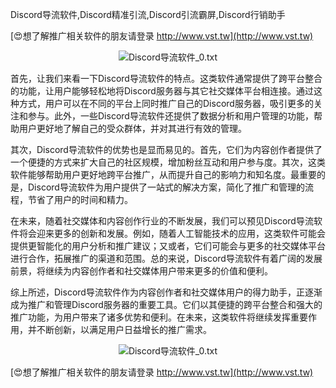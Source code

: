 Discord导流软件,Discord精准引流,Discord引流霸屏,Discord行销助手

[😍想了解推广相关软件的朋友请登录 http://www.vst.tw](http://www.vst.tw)

 <center><img src="https://vst.tw/MP4/tuiguang/png/8.png" alt="Discord导流软件_0.txt"></center>

首先，让我们来看一下Discord导流软件的特点。这类软件通常提供了跨平台整合的功能，让用户能够轻松地将Discord服务器与其它社交媒体平台相连接。通过这种方式，用户可以在不同的平台上同时推广自己的Discord服务器，吸引更多的关注和参与。此外，一些Discord导流软件还提供了数据分析和用户管理的功能，帮助用户更好地了解自己的受众群体，并对其进行有效的管理。

其次，Discord导流软件的优势也是显而易见的。首先，它们为内容创作者提供了一个便捷的方式来扩大自己的社区规模，增加粉丝互动和用户参与度。其次，这类软件能够帮助用户更好地跨平台推广，从而提升自己的影响力和知名度。最重要的是，Discord导流软件为用户提供了一站式的解决方案，简化了推广和管理的流程，节省了用户的时间和精力。

在未来，随着社交媒体和内容创作行业的不断发展，我们可以预见Discord导流软件将会迎来更多的创新和发展。例如，随着人工智能技术的应用，这类软件可能会提供更智能化的用户分析和推广建议；又或者，它们可能会与更多的社交媒体平台进行合作，拓展推广的渠道和范围。总的来说，Discord导流软件有着广阔的发展前景，将继续为内容创作者和社交媒体用户带来更多的价值和便利。

综上所述，Discord导流软件作为内容创作者和社交媒体用户的得力助手，正逐渐成为推广和管理Discord服务器的重要工具。它们以其便捷的跨平台整合和强大的推广功能，为用户带来了诸多优势和便利。在未来，这类软件将继续发挥重要作用，并不断创新，以满足用户日益增长的推广需求。

 <center><img src="https://vst.tw/MP4/tuiguang/png/8.png" alt="Discord导流软件_0.txt"></center>

[😍想了解推广相关软件的朋友请登录 http://www.vst.tw](http://www.vst.tw)



